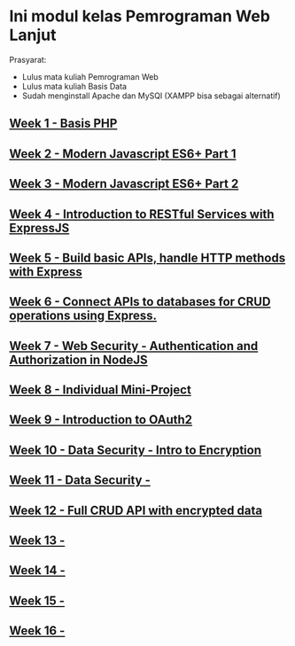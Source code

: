 # Ini modul kelas Pemrograman Web Lanjut

Prasyarat:
- Lulus mata kuliah Pemrograman Web
- Lulus mata kuliah Basis Data
- Sudah menginstall Apache dan MySQl (XAMPP bisa sebagai alternatif)

## [Week 1 - Basis PHP](week01/README.md)
## [Week 2 - Modern Javascript ES6+ Part 1](week02/README.md)
## [Week 3 - Modern Javascript ES6+ Part 2](week03/README.md)
## [Week 4 - Introduction to RESTful Services with ExpressJS](week04/README.md)
## [Week 5 - Build basic APIs, handle HTTP methods with Express](week05/README.md)
## [Week 6 - Connect APIs to databases for CRUD operations using Express.](week06/README.md)
## [Week 7 - Web Security - Authentication and Authorization in NodeJS](week07/README.md)
## [Week 8 - Individual Mini-Project](week08/README.md)
## [Week 9 - Introduction to OAuth2](week09/README.md)
## [Week 10 - Data Security - Intro to Encryption](week10/README.md)
## [Week 11 - Data Security - ](week11/README.md)
## [Week 12	- Full CRUD API with encrypted data](week12/README.md)
## [Week 13 - ](week13/README.md)
## [Week 14 - ](week14/README.md)
## [Week 15 - ](week15/README.md)
## [Week 16 - ](week16/README.md)